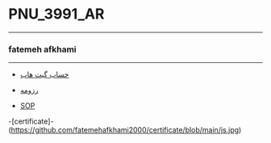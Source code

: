 # PNU_3991_AR
---------
### fatemeh afkhami
----------
- [حساب گیت هاب](https://github.com/fatemehafkhami2000)

- [رزومه](https://fatemehafkhami2000.github.io)

- [SOP](https://github.com/fatemehafkhami2000/sop/blob/main/index.html)

-[certificate]-(https://github.com/fatemehafkhami2000/certificate/blob/main/js.jpg)

